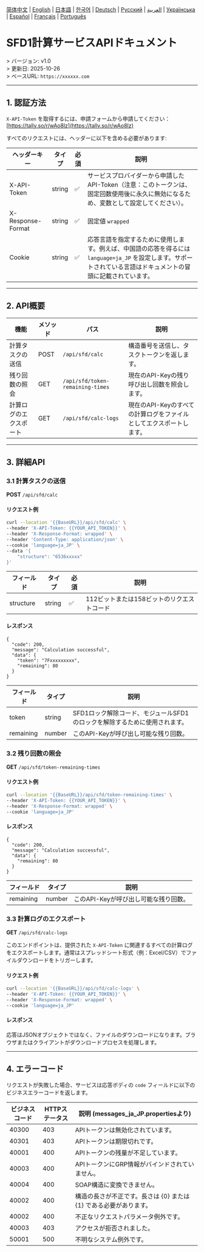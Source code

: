 [简体中文](./README.zh.md) | [English](./README.md) | [日本語](./README.ja.md) | [한국어](./README.ko.md) | [Deutsch](./README.de.md) | [Русский](./README.ru.md) | [العربية](./README.ar.md) | [Українська](./README.uk.md) | [Español](./README.es.md) | [Français](./README.fr.md) | [Português](./README.pt.md)

# SFD1計算サービスAPIドキュメント
&gt; バージョン: v1.0  
&gt; 更新日: 2025-10-26  
&gt; ベースURL: `https://xxxxxx.com`

---

## 1. 認証方法

`X-API-Token` を取得するには、申請フォームから申請してください：[https://tally.so/r/wAo8lz](https://tally.so/r/wAo8lz)

すべてのリクエストには、ヘッダーに以下を含める必要があります:

| ヘッダーキー | タイプ | 必須 | 説明 |
|---|---|---|---|
| X-API-Token | string | ✅ | サービスプロバイダーから申請したAPI-Token（注意：このトークンは、固定回数使用後に永久に無効になるため、変数として設定してください）。 |
| X-Response-Format | string | ✅ | 固定値 `wrapped` |
| Cookie | string | ✅ | 応答言語を指定するために使用します。例えば、中国語の応答を得るには `language=ja_JP` を設定します。サポートされている言語はドキュメントの冒頭に記載されています。 |

---

## 2. API概要

| 機能 | メソッド | パス | 説明 |
|---|---|---|---|
| 計算タスクの送信 | POST | `/api/sfd/calc` | 構造番号を送信し、タスクトークンを返します。 |
| 残り回数の照会 | GET | `/api/sfd/token-remaining-times`| 現在のAPI-Keyの残り呼び出し回数を照会します。 |
| 計算ログのエクスポート | GET | `/api/sfd/calc-logs` | 現在のAPI-Keyのすべての計算ログをファイルとしてエクスポートします。 |

---

## 3. 詳細API

### 3.1 計算タスクの送信
**POST** `/api/sfd/calc`

#### リクエスト例
```bash
curl --location '{{BaseURL}}/api/sfd/calc' \
--header 'X-API-Token: {{YOUR_API_TOKEN}}' \
--header 'X-Response-Format: wrapped' \
--header 'Content-Type: application/json' \
--cookie 'language=ja_JP' \
--data '{
    "structure": "6536xxxxx"
}'
```

| フィールド | タイプ | 必須 | 説明 |
|---|---|---|---|
| structure | string | ✅ | 112ビットまたは158ビットのリクエストコード |

#### レスポンス
```
{
  "code": 200,
  "message": "Calculation successful",
  "data": {
    "token": "7Fxxxxxxxxx",
    "remaining": 80
  }
}
```

| フィールド | タイプ | 説明 |
|---|---|---|
| token | string | SFD1ロック解除コード、モジュールSFD1のロックを解除するために使用されます。 |
| remaining | number | このAPI-Keyが呼び出し可能な残り回数。 |


### 3.2 残り回数の照会
**GET** `/api/sfd/token-remaining-times`

#### リクエスト例
```bash
curl --location '{{BaseURL}}/api/sfd/token-remaining-times' \
--header 'X-API-Token: {{YOUR_API_TOKEN}}' \
--header 'X-Response-Format: wrapped' \
--cookie 'language=ja_JP'
```

#### レスポンス
```
{
  "code": 200,
  "message": "Calculation successful",
  "data": {
    "remaining": 80
  }
}
```

| フィールド | タイプ | 説明 |
|---|---|---|
| remaining | number | このAPI-Keyが呼び出し可能な残り回数。 |

### 3.3 計算ログのエクスポート

**GET** `/api/sfd/calc-logs`



このエンドポイントは、提供された `X-API-Token` に関連するすべての計算ログをエクスポートします。通常はスプレッドシート形式（例：Excel/CSV）でファイルダウンロードをトリガーします。



#### リクエスト例

```bash
curl --location '{{BaseURL}}/api/sfd/calc-logs' \
--header 'X-API-Token: {{YOUR_API_TOKEN}}' \
--header 'X-Response-Format: wrapped' \
--cookie 'language=ja_JP'
```



#### レスポンス

応答はJSONオブジェクトではなく、ファイルのダウンロードになります。ブラウザまたはクライアントがダウンロードプロセスを処理します。



---



## 4. エラーコード



リクエストが失敗した場合、サービスは応答ボディの `code` フィールドに以下のビジネスエラーコードを返します。



| ビジネスコード | HTTPステータス | 説明 (messages_ja_JP.propertiesより) |
|---|---|---|
| 40300 | 403 | APIトークンは無効化されています。 |
| 40301 | 403 | APIトークンは期限切れです。 |
| 40001 | 400 | APIトークンの残量が不足しています。 |
| 40003 | 400 | APIトークンにGRP情報がバインドされていません。 |
| 40004 | 400 | SOAP構造に変換できません。 |
| 40002 | 400 | 構造の長さが不正です。長さは {0} または {1} である必要があります。 |
| 40002 | 400 | 不正なリクエストパラメータ例外です。 |
| 40003 | 403 | アクセスが拒否されました。 |
| 50001 | 500 | 不明なシステム例外です。 |
